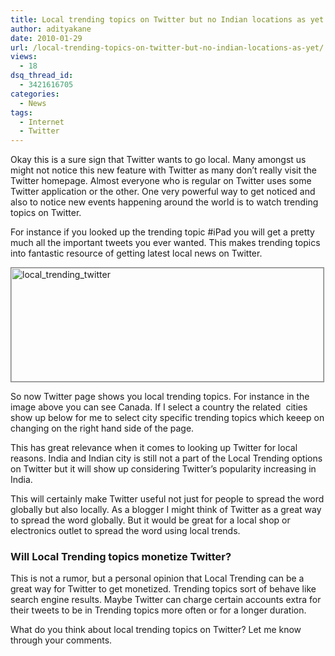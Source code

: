 ```yaml
---
title: Local trending topics on Twitter but no Indian locations as yet
author: adityakane
date: 2010-01-29
url: /local-trending-topics-on-twitter-but-no-indian-locations-as-yet/
views:
  - 18
dsq_thread_id:
  - 3421616705
categories:
  - News
tags:
  - Internet
  - Twitter
---
```

Okay this is a sure sign that Twitter wants to go local. Many amongst us might not notice this new feature with Twitter as many don&#8217;t really visit the Twitter homepage. Almost everyone who is regular on Twitter uses some Twitter application or the other. One very powerful way to get noticed and also to notice new events happening around the world is to watch trending topics on Twitter.

For instance if you looked up the trending topic #iPad you will get a pretty much all the important tweets you ever wanted. This makes trending topics into fantastic resource of getting latest local news on Twitter.

<img class="alignnone size-full wp-image-19171" style="border: 1px solid grey" title="local_trending_twitter" src="http://cdn.devilsworkshop.org/files/2010/01/local_trending_twitter.png" alt="local_trending_twitter" width="500" height="182" />

So now Twitter page shows you local trending topics. For instance in the image above you can see Canada. If I select a country the related  cities show up below for me to select city specific trending topics which keeep on changing on the right hand side of the page.

This has great relevance when it comes to looking up Twitter for local reasons. India and Indian city is still not a part of the Local Trending options on Twitter but it will show up considering Twitter&#8217;s popularity increasing in India.

This will certainly make Twitter useful not just for people to spread the word globally but also locally. As a blogger I might think of Twitter as a great way to spread the word globally. But it would be great for a local shop or electronics outlet to spread the word using local trends.

### Will Local Trending topics monetize Twitter?

This is not a rumor, but a personal opinion that Local Trending can be a great way for Twitter to get monetized. Trending topics sort of behave like search engine results. Maybe Twitter can charge certain accounts extra for their tweets to be in Trending topics more often or for a longer duration.

What do you think about local trending topics on Twitter? Let me know through your comments.
